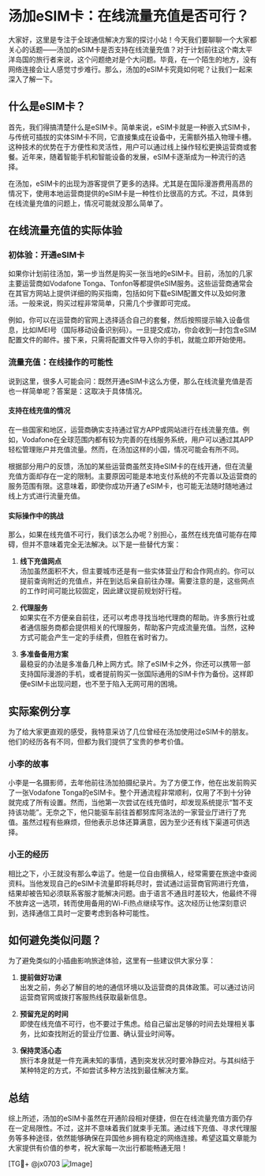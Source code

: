 # 汤加eSIM卡：在线流量充值是否可行？

大家好，这里是专注于全球通信解决方案的探讨小站！今天我们要聊聊一个大家都关心的话题——汤加的eSIM卡是否支持在线流量充值？对于计划前往这个南太平洋岛国的旅行者来说，这个问题绝对是个大问题。毕竟，在一个陌生的地方，没有网络连接会让人感觉寸步难行。那么，汤加的eSIM卡究竟如何呢？让我们一起来深入了解一下。

## 什么是eSIM卡？

首先，我们得搞清楚什么是eSIM卡。简单来说，eSIM卡就是一种嵌入式SIM卡，与传统可插拔的实体SIM卡不同，它直接集成在设备中，无需额外插入物理卡槽。这种技术的优势在于方便性和灵活性，用户可以通过线上操作轻松更换运营商或套餐。近年来，随着智能手机和智能设备的发展，eSIM卡逐渐成为一种流行的选择。

在汤加，eSIM卡的出现为游客提供了更多的选择。尤其是在国际漫游费用高昂的情况下，使用本地运营商提供的eSIM卡是一种性价比很高的方式。不过，具体到在线流量充值的问题上，情况可能就没那么简单了。

## 在线流量充值的实际体验

### 初体验：开通eSIM卡

如果你计划前往汤加，第一步当然是购买一张当地的eSIM卡。目前，汤加的几家主要运营商如Vodafone Tonga、Tonfon等都提供eSIM服务。这些运营商通常会在其官方网站上提供详细的购买指南，包括如何下载eSIM配置文件以及如何激活。一般来说，购买过程非常简单，只需几个步骤即可完成。

例如，你可以在运营商的官网上选择适合自己的套餐，然后按照提示输入设备信息，比如IMEI号（国际移动设备识别码）。一旦提交成功，你会收到一封包含eSIM配置文件的邮件。接下来，只需将配置文件导入你的手机，就能立即开始使用。

### 流量充值：在线操作的可能性

说到这里，很多人可能会问：既然开通eSIM卡这么方便，那么在线流量充值是否也一样简单呢？答案是：这取决于具体情况。

#### 支持在线充值的情况

在一些国家和地区，运营商确实支持通过官方APP或网站进行在线流量充值。例如，Vodafone在全球范围内都有较为完善的在线服务系统，用户可以通过其APP轻松管理账户并充值流量。然而，在汤加这样的小国，情况可能会有所不同。

根据部分用户的反馈，汤加的某些运营商虽然支持eSIM卡的在线开通，但在流量充值方面却存在一定的限制。主要原因可能是本地支付系统的不完善以及运营商的服务范围有限。这意味着，即使你成功开通了eSIM卡，也可能无法随时随地通过线上方式进行流量充值。

#### 实际操作中的挑战

那么，如果在线充值不可行，我们该怎么办呢？别担心，虽然在线充值可能存在障碍，但并不意味着完全无法解决。以下是一些替代方案：

1. **线下充值网点**  
   汤加虽然面积不大，但主要城市还是有一些实体营业厅和合作网点的。你可以提前查询附近的充值点，并在到达后亲自前往办理。需要注意的是，这些网点的工作时间可能比较固定，因此建议提前规划好行程。

2. **代理服务**  
   如果实在不方便亲自前往，还可以考虑寻找当地代理商的帮助。许多旅行社或者通信服务商都会提供相关的代理服务，帮助客户完成流量充值。当然，这种方式可能会产生一定的手续费，但胜在省时省力。

3. **多准备备用方案**  
   最稳妥的办法是多准备几种上网方式。除了eSIM卡之外，你还可以携带一部支持国际漫游的手机，或者提前购买一张国际通用的SIM卡作为备份。这样即便eSIM卡出现问题，也不至于陷入无网可用的困境。

## 实际案例分享

为了给大家更直观的感受，我特意采访了几位曾经在汤加使用过eSIM卡的朋友。他们的经历各有不同，但都为我们提供了宝贵的参考价值。

### 小李的故事

小李是一名摄影师，去年他前往汤加拍摄纪录片。为了方便工作，他在出发前购买了一张Vodafone Tonga的eSIM卡。整个开通流程非常顺利，仅用了不到十分钟就完成了所有设置。然而，当他第一次尝试在线充值时，却发现系统提示“暂不支持该功能”。无奈之下，他只能驱车前往首都努库阿洛法的一家营业厅进行了充值。虽然过程有些麻烦，但他表示总体还算满意，因为至少还有线下渠道可供选择。

### 小王的经历

相比之下，小王就没有那么幸运了。他是一位自由撰稿人，经常需要在旅途中查阅资料。当他发现自己的eSIM卡流量即将耗尽时，尝试通过运营商官网进行充值，结果却被告知必须联系客服才能解决问题。由于语言不通且时差较大，他最终不得不放弃这一选项，转而使用备用的Wi-Fi热点继续写作。这次经历让他深刻意识到，选择通信工具时一定要考虑到各种可能性。

## 如何避免类似问题？

为了避免类似的小插曲影响旅途体验，这里有一些建议供大家分享：

1. **提前做好功课**  
   出发之前，务必了解目的地的通信环境以及运营商的具体政策。可以通过访问运营商官网或拨打客服热线获取最新信息。

2. **预留充足的时间**  
   即使在线充值不可行，也不要过于焦虑。给自己留出足够的时间去处理相关事务，比如查找附近的营业厅位置、确认营业时间等。

3. **保持灵活心态**  
   旅行本身就是一件充满未知的事情，遇到突发状况时要冷静应对。与其纠结于某种特定的方式，不如尝试多种方法找到最佳解决方案。

## 总结

综上所述，汤加的eSIM卡虽然在开通阶段相对便捷，但在在线流量充值方面仍存在一定局限性。不过，这并不意味着我们就束手无策。通过线下充值、寻求代理服务等多种途径，依然能够确保在异国他乡拥有稳定的网络连接。希望这篇文章能为大家提供有价值的参考，祝大家每一次出行都能畅通无阻！

[TG💪+ @jx0703 ![Image](https://github.com/user-attachments/assets/dbca1d08-cadb-493c-b0ec-ad6f7a83f270)]